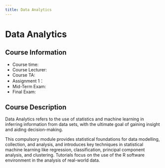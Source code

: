 ```yaml
---
title: Data Analytics
---
```

# Data Analytics
## Course Information
* Course time:
* Course Lecturer:
* Course TA:
* Assignment 1：
* Mid-Term Exam:
* Final Exam:

## Course Description
Data Analytics refers to the use of statistics and machine learning in inferring information from data sets, with the ultimate goal of gaining insight and aiding decision-making.

This compulsory module provides statistical foundations for data modelling, collection, and analysis, and introduces key techniques in statistical machine learning like regression, classification, principal component analysis, and clustering. Tutorials focus on the use of the R software environment in the analysis of real-world data.